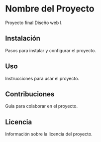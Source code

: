 # Nombre del Proyecto
Proyecto final Diseño web I.

## Instalación
Pasos para instalar y configurar el proyecto.

## Uso
Instrucciones para usar el proyecto.

## Contribuciones
Guía para colaborar en el proyecto.

## Licencia
Información sobre la licencia del proyecto.
